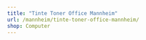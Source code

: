 ```yaml
---
title: "Tinte Toner Office Mannheim"
url: /mannheim/tinte-toner-office-mannheim/
shop: Computer
---
```

